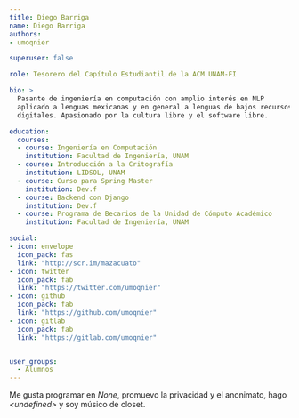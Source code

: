 ```yaml
---
title: Diego Barriga
name: Diego Barriga
authors:
- umoqnier

superuser: false

role: Tesorero del Capítulo Estudiantil de la ACM UNAM-FI

bio: >
  Pasante de ingeniería en computación con amplio interés en NLP
  aplicado a lenguas mexicanas y en general a lenguas de bajos recursos
  digitales. Apasionado por la cultura libre y el software libre.

education:
  courses:
  - course: Ingeniería en Computación
    institution: Facultad de Ingeniería, UNAM
  - course: Introducción a la Critografía 
    institution: LIDSOL, UNAM
  - course: Curso para Spring Master 
    institution: Dev.f
  - course: Backend con Django
    institution: Dev.f
  - course: Programa de Becarios de la Unidad de Cómputo Académico
    institution: Facultad de Ingeniería, UNAM

social:
- icon: envelope
  icon_pack: fas
  link: "http://scr.im/mazacuato"
- icon: twitter
  icon_pack: fab
  link: "https://twitter.com/umoqnier"
- icon: github
  icon_pack: fab
  link: "https://github.com/umoqnier"
- icon: gitlab
  icon_pack: fab
  link: "https://gitlab.com/umoqnier"


user_groups:
  - Alumnos
---
```


Me gusta programar en *None*, promuevo la privacidad y el anonimato,
hago *&lt;undefined&gt;* y soy músico de closet.

